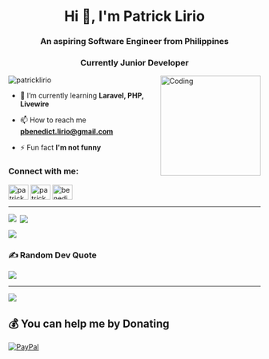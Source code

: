 <h1 align="center">Hi 👋, I'm Patrick Lirio</h1>
<h3 align="center">An aspiring Software Engineer from Philippines</h3>
<h3 align="center">Currently Junior Developer</h3>
<img align="right" alt="Coding" height="200" width="200" src="https://r2.erweima.ai/imgcompressed/img/compressed_1ece74076a54359f75f5f6d1ccd8dfca.webp"/>

<p align="left"> <img src="https://komarev.com/ghpvc/?username=Patrick-1doc&label=Profile%20views&color=0e75b6&style=flat" alt="patricklirio" /> </p>

- 🌱 I’m currently learning **Laravel, PHP, Livewire**

- 📫 How to reach me **pbenedict.lirio@gmail.com**

- ⚡ Fun fact **I'm not funny**

<h3 align="left">Connect with me:</h3>
<p align="left">
<a href="https://linkedin.com/in/patrick benedict lirio" target="blank"><img align="center" alt="patrick benedict lirio" height="30" width="40" /></a>
<a href="https://fb.com/patrick lirio" target="blank"><img align="center" src="https://raw.githubusercontent.com/rahuldkjain/github-profile-readme-generator/master/src/images/icons/Social/facebook.svg" alt="patrick lirio" height="30" width="40" /></a>
<a href="https://discord.gg/benedict6028" target="blank"><img align="center" src="https://raw.githubusercontent.com/rahuldkjain/github-profile-readme-generator/master/src/images/icons/Social/discord.svg" alt="benedict6028" height="30" width="40" /></a>
</p>

<hr>


<p><img align="left" src="https://github-readme-stats.vercel.app/api?username=Patrick-1doc&theme=vue-dark&hide_border=false&include_all_commits=true&count_private=true" /></p>


<p>&nbsp;<img align="center" src="https://github-readme-streak-stats.herokuapp.com/?user=Patrick-1doc&theme=vue-dark&hide_border=false" /></p>
<!-- https://github-readme-stats.vercel.app/api?username=Patrick-1doc&theme=vue-dark&hide_border=false&include_all_commits=true&count_private=true
https://github-readme-streak-stats.herokuapp.com/?user=Patrick-1doc&theme=vue-dark&hide_border=false
https://github-readme-stats.vercel.app/api/top-langs/?username=Patrick-1doc&theme=vue-dark&hide_border=false&include_all_commits=true&count_private=true&layout=compact -->

<p><img align="center" src="https://github-readme-stats.vercel.app/api/top-langs/?username=Patrick-1doc&theme=vue-dark&hide_border=false&include_all_commits=true&count_private=true&layout=compact" /></p>

### ✍️ Random Dev Quote
![](https://quotes-github-readme.vercel.app/api?type=vetical&theme=gruvbox)

---
[![](https://visitcount.itsvg.in/api?id=PatrickLirio&icon=7&color=0)](https://visitcount.itsvg.in)

 ## 💰 You can help me by Donating
 [![PayPal](https://img.shields.io/badge/PayPal-00457C?style=for-the-badge&logo=paypal&logoColor=white)](https://paypal.me/https://www.paypal.com/myaccount/profile/) 
